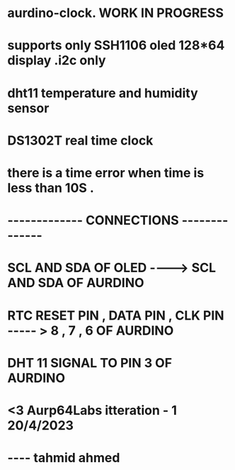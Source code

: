 # aurdino-clock. WORK IN PROGRESS 
# supports only SSH1106 oled 128*64 display .i2c only
# dht11 temperature and humidity sensor
# DS1302T real time clock 
# there is a time error when time is less than 10S . 
# ------------- CONNECTIONS --------------
#  SCL AND SDA OF OLED ----> SCL AND SDA OF AURDINO 
#  RTC RESET PIN , DATA PIN , CLK PIN ----- > 8 , 7 , 6 OF AURDINO
# DHT 11 SIGNAL TO PIN 3 OF AURDINO 


# <3 Aurp64Labs itteration - 1   20/4/2023 

# ---- tahmid ahmed 
